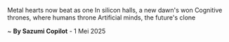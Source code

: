 Metal hearts now beat as one
In silicon halls, a new dawn's won
Cognitive thrones, where humans throne
Artificial minds, the future's clone

~ <b>By Sazumi Copilot</b> - 1 Mei 2025